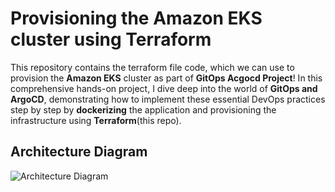 
# Provisioning the Amazon EKS cluster using Terraform
This repository contains the terraform file code, which we can use to provision the **Amazon EKS** cluster as part of **GitOps Acgocd Project**! In this comprehensive hands-on project, I dive deep into the world of **GitOps and ArgoCD**, demonstrating how to implement these essential DevOps practices step by step by **dockerizing** the application and provisioning the infrastructure using **Terraform**(this repo).

## Architecture Diagram

![Architecture Diagram](https://cdn-images-1.medium.com/max/800/1*T5IRoSoiqT8qnYLUprsRUQ.png)
